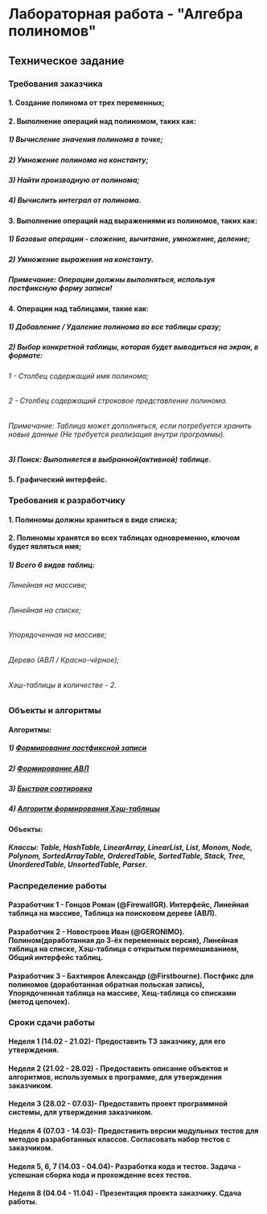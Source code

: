 # Лабораторная работа - "Алгебра полиномов"
## Техническое задание
### Требования заказчика

#### 1. Создание полинома от трех переменных;
#### 2. Выполнение операций над полиномом, таких как:
##### 1) Вычисление значения полинома в точке;
##### 2) Умножение полинома на константу; 
##### 3) Найти производную от полинома; 
##### 4) Вычислить интеграл от полинома.
#### 3. Выполнение операций над выражениями из полиномов, таких как: 
##### 1) Базовые операции - сложение, вычитание, умножение, деление;
##### 2) Умножение выражения на константу. 
##### Примечание: Операции должны выполняться, используя постфиксную форму записи!
#### 4. Операции над таблицами, такие как:
##### 1) Добавление / Удаление полинома во все таблицы сразу;
##### 2) Выбор конкретной таблицы, которая будет выводиться на экран, в формате:
###### 1 - Столбец содержащий имя полинома;
###### 2 - Столбец содержащий строковое представление полинома.
###### Примечание: Таблица может дополняться, если потребуется хранить новые данные (Не требуется реализация внутри программы).
##### 3) Поиск: Выполняется в выбранной(активной) таблице.
#### 5. Графический интерфейс.

### Требования к разработчику

#### 1. Полиномы должны храниться в виде списка;
#### 2. Полиномы хранятся во всех таблицах одновременно, ключом будет являться имя;
##### 1) Всего 6 видов таблиц:
###### Линейная на массиве;
###### Линейная на списке;
###### Упорядоченная на массиве;
###### Дерево (АВЛ / Красно-чёрное);
###### Хэш-таблицы в количестве - 2.

### Объекты и алгоритмы

#### Алгоритмы:
##### 1) [Формирование постфиксной записи](https://aliev.me/runestone/BasicDS/InfixPrefixandPostfixExpressions.html)
##### 2) [Формирование АВЛ](https://habr.com/ru/post/150732/)
##### 3) [Быстрая сортировка](https://habr.com/ru/sandbox/29775/)
##### 4) [Алгоритм формирования Хэш-таблицы](https://codechick.io/tutorials/dsa/dsa-hash-table)

#### Объекты:
#####  Классы: Table, HashTable, LinearArray, LinearList, List, Monom, Node, Polynom, SortedArrayTable, OrderedTable, SortedTable, Stack, Tree, UnorderedTable, UnsortedTable, Parser.   


### Распределение работы
#### Разработчик 1 - Гонцов Роман (@FirewallGR). Интерфейс, Линейная таблица на массиве, Таблица на поисковом дереве (АВЛ).
#### Разработчик 2 - Новостроев Иван (@GERONIMO). Полином(доработанная до 3-ёх переменных версия), Линейная таблица на списке, Хэш-таблица с открытым перемешиванием, Общий интерфейс таблиц.
#### Разработчик 3 - Бахтияров Александр (@Firstbourne). Постфикс для полиномов (доработанная обратная польская запись), Упорядоченная таблица на массиве, Хещ-таблица со списками (метод цепочек).

### Сроки сдачи работы

#### Неделя 1 (14.02 - 21.02)- Предоставить ТЗ заказчику, для его утверждения.
#### Неделя 2 (21.02 - 28.02) - Предоставить описание объектов и алгоритмов, используемых в программе, для утверждения заказчиком.
#### Неделя 3 (28.02 - 07.03)- Предоставить проект программной системы, для утверждения заказчиком.
#### Неделя 4 (07.03 - 14.03)- Предоставить версии модульных тестов для методов разработанных классов. Согласовать набор тестов с заказчиком.
#### Неделя 5, 6, 7 (14.03 - 04.04)- Разработка кода и тестов. Задача - успешная сборка кода и прохождение всех тестов.
#### Неделя 8 (04.04 - 11.04) - Презентация проекта заказчику. Сдача работы.
